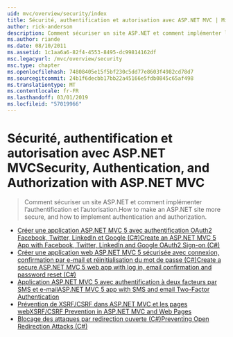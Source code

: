 ```yaml
---
uid: mvc/overview/security/index
title: Sécurité, authentification et autorisation avec ASP.NET MVC | Microsoft Docs
author: rick-anderson
description: Comment sécuriser un site ASP.NET et comment implémenter l’authentification et l’autorisation.
ms.author: riande
ms.date: 08/10/2011
ms.assetid: 1c1aa6a6-82f4-4553-8495-dc99814162df
msc.legacyurl: /mvc/overview/security
msc.type: chapter
ms.openlocfilehash: 74808405e15f5bf230c5dd77e8603f4982cd78d7
ms.sourcegitcommit: 24b1f6decbb17bb22a45166e5fdb0845c65af498
ms.translationtype: MT
ms.contentlocale: fr-FR
ms.lasthandoff: 03/01/2019
ms.locfileid: "57019966"
---
```

<a name="security-authentication-and-authorization-with-aspnet-mvc"></a><span data-ttu-id="86b73-103">Sécurité, authentification et autorisation avec ASP.NET MVC</span><span class="sxs-lookup"><span data-stu-id="86b73-103">Security, Authentication, and Authorization with ASP.NET MVC</span></span>
====================
> <span data-ttu-id="86b73-104">Comment sécuriser un site ASP.NET et comment implémenter l’authentification et l’autorisation.</span><span class="sxs-lookup"><span data-stu-id="86b73-104">How to make an ASP.NET site more secure, and how to implement authentication and authorization.</span></span>


- [<span data-ttu-id="86b73-105">Créer une application ASP.NET MVC 5 avec authentification OAuth2 Facebook, Twitter, LinkedIn et Google (C#)</span><span class="sxs-lookup"><span data-stu-id="86b73-105">Create an ASP.NET MVC 5 App with Facebook, Twitter, LinkedIn and Google OAuth2 Sign-on (C#)</span></span>](create-an-aspnet-mvc-5-app-with-facebook-and-google-oauth2-and-openid-sign-on.md)
- [<span data-ttu-id="86b73-106">Créer une application web ASP.NET MVC 5 sécurisée avec connexion, confirmation par e-mail et réinitialisation du mot de passe (C#)</span><span class="sxs-lookup"><span data-stu-id="86b73-106">Create a secure ASP.NET MVC 5 web app with log in, email confirmation and password reset (C#)</span></span>](create-an-aspnet-mvc-5-web-app-with-email-confirmation-and-password-reset.md)
- [<span data-ttu-id="86b73-107">Application ASP.NET MVC 5 avec authentification à deux facteurs par SMS et e-mail</span><span class="sxs-lookup"><span data-stu-id="86b73-107">ASP.NET MVC 5 app with SMS and email Two-Factor Authentication</span></span>](aspnet-mvc-5-app-with-sms-and-email-two-factor-authentication.md)
- [<span data-ttu-id="86b73-108">Prévention de XSRF/CSRF dans ASP.NET MVC et les pages web</span><span class="sxs-lookup"><span data-stu-id="86b73-108">XSRF/CSRF Prevention in ASP.NET MVC and Web Pages</span></span>](xsrfcsrf-prevention-in-aspnet-mvc-and-web-pages.md)
- [<span data-ttu-id="86b73-109">Blocage des attaques par redirection ouverte (C#)</span><span class="sxs-lookup"><span data-stu-id="86b73-109">Preventing Open Redirection Attacks (C#)</span></span>](preventing-open-redirection-attacks.md)
